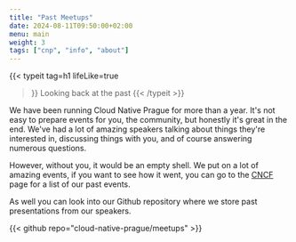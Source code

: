 ```yaml
---
title: "Past Meetups"
date: 2024-08-11T09:50:00+02:00
menu: main
weight: 3
tags: ["cnp", "info", "about"]
---
```


{{< typeit 
  tag=h1
  lifeLike=true
>}}
Looking back at the past
{{< /typeit >}}

We have been running Cloud Native Prague for more than a year. It's not easy to prepare events for you, the community, but honestly it's great in the end. We've had a lot of amazing speakers talking about things they're interested in, discussing things with you, and of course answering numerous questions. 

However, without you, it would be an empty shell. We put on a lot of amazing events, if you want to see how it went, you can go to the <a href="https://community.cncf.io/cloud-native-prague/">CNCF</a> page for a list of our past events.

As well you can look into our Github repository where we store past presentations from our speakers.

{{< github repo="cloud-native-prague/meetups" >}}